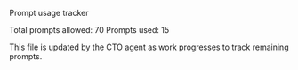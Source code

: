 Prompt usage tracker

Total prompts allowed: 70
Prompts used: 15

This file is updated by the CTO agent as work progresses to track remaining prompts.

